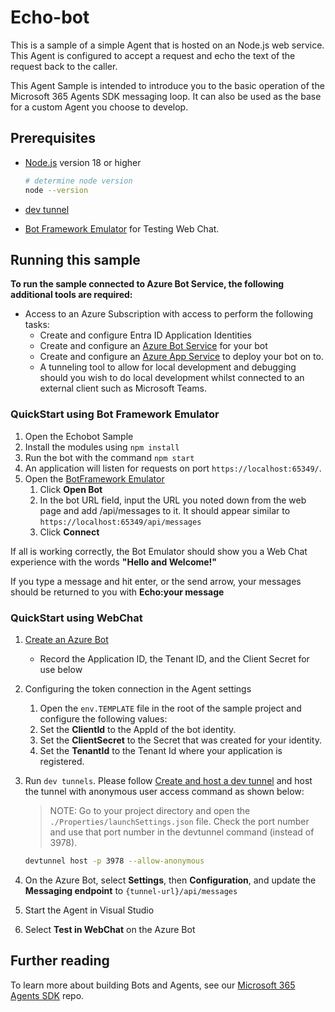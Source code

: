 # Echo-bot

This is a sample of a simple Agent that is hosted on an Node.js web service.  This Agent is configured to accept a request and echo the text of the request back to the caller.

This Agent Sample is intended to introduce you to the basic operation of the Microsoft 365 Agents SDK messaging loop. It can also be used as the base for a custom Agent you choose to develop.

## Prerequisites

- [Node.js](https://nodejs.org) version 18 or higher

    ```bash
    # determine node version
    node --version
    ```
- [dev tunnel](https://learn.microsoft.com/en-us/azure/developer/dev-tunnels/get-started?tabs=windows)
- [Bot Framework Emulator](https://github.com/Microsoft/BotFramework-Emulator/releases) for Testing Web Chat.

## Running this sample

**To run the sample connected to Azure Bot Service, the following additional tools are required:**

- Access to an Azure Subscription with access to perform the following tasks:
    - Create and configure Entra ID Application Identities
    - Create and configure an [Azure Bot Service](https://aka.ms/AgentsSDK-CreateBot) for your bot
    - Create and configure an [Azure App Service](https://learn.microsoft.com/azure/app-service/) to deploy your bot on to.
    - A tunneling tool to allow for local development and debugging should you wish to do local development whilst connected to an external client such as Microsoft Teams.

### QuickStart using Bot Framework Emulator

1. Open the Echobot Sample
2. Install the modules using `npm install`
3. Run the bot with the command `npm start`
4. An application will listen for requests on port `https://localhost:65349/`.
5. Open the [BotFramework Emulator](https://github.com/Microsoft/BotFramework-Emulator/releases)
    1. Click **Open Bot**
    2. In the bot URL field, input the URL you noted down from the web page and add /api/messages to it. It should appear similar to `https://localhost:65349/api/messages`
    3. Click **Connect**

If all is working correctly, the Bot Emulator should show you a Web Chat experience with the words **"Hello and Welcome!"**

If you type a message and hit enter, or the send arrow, your messages should be returned to you with **Echo:your message**

### QuickStart using WebChat

1. [Create an Azure Bot](https://aka.ms/AgentsSDK-CreateBot)
   - Record the Application ID, the Tenant ID, and the Client Secret for use below
  
2. Configuring the token connection in the Agent settings
    1. Open the `env.TEMPLATE` file in the root of the sample project and configure the following values:
      1. Set the **ClientId** to the AppId of the bot identity.
      2. Set the **ClientSecret** to the Secret that was created for your identity.
      3. Set the **TenantId** to the Tenant Id where your application is registered.
   
3. Run `dev tunnels`. Please follow [Create and host a dev tunnel](https://learn.microsoft.com/en-us/azure/developer/dev-tunnels/get-started?tabs=windows) and host the tunnel with anonymous user access command as shown below:
   > NOTE: Go to your project directory and open the `./Properties/launchSettings.json` file. Check the port number and use that port number in the devtunnel command (instead of 3978).

   ```bash
   devtunnel host -p 3978 --allow-anonymous
   ```

4. On the Azure Bot, select **Settings**, then **Configuration**, and update the **Messaging endpoint** to `{tunnel-url}/api/messages`

5. Start the Agent in Visual Studio

6. Select **Test in WebChat** on the Azure Bot

## Further reading

To learn more about building Bots and Agents, see our [Microsoft 365 Agents SDK](https://github.com/microsoft/agents) repo.

